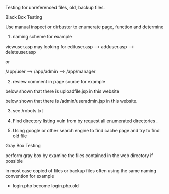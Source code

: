 Testing for unreferenced files, old, backup files.


Black Box Testing

Use manual inspect or dirbuster to enumerate page, function and determine

1. naming scheme for example

viewuser.asp may looking for edituser.asp --> adduser.asp --> deleteuser.asp

or

/app/user --> /app/admin --> /app/manager

2. review comment in page source for example

below shown that there is uploadfile.jsp in this website



below shown that there is /admin/useradmin.jsp in this website.



3. see /robots.txt




4. Find directory listing vuln from by request all enumerated directories .


5. Using google or other search engine to find cache page and try to find old file








Gray Box Testing

perform gray box by examine the files contained in the web directory if possible

in most case copied of files or backup files often using the same naming convention for example

- login.php become login.php.old

